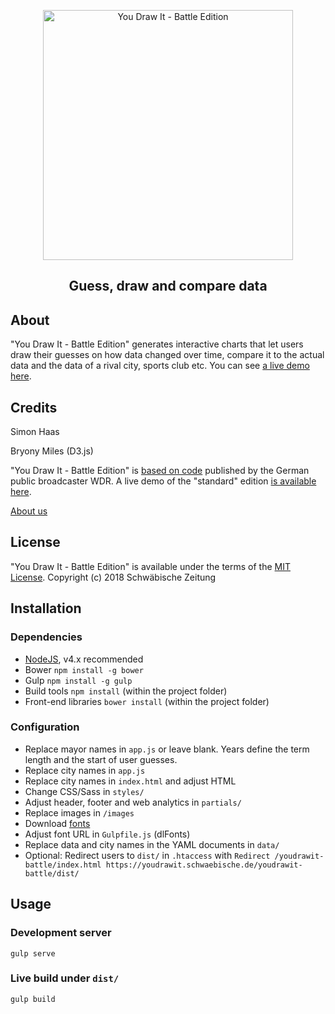 <p align="center">
  <img alt="You Draw It - Battle Edition" width="400px" src="http://youdrawit.schwaebische.de/github_logo.png" />
</p>
<h2 align="center">Guess, draw and compare data</h2>

## About
"You Draw It - Battle Edition" generates interactive charts that let users draw their guesses on how data changed over time, compare it to the actual data and the data of a rival city, sports club etc. You can see [a live demo here](https://youdrawit.schwaebische.de/fn-lindau/tippspiel/).

## Credits

Simon Haas

Bryony Miles (D3.js)

"You Draw It - Battle Edition" is [based on code](https://github.com/wdr-data/you-draw-it) published by the German public broadcaster WDR. A live demo of the "standard" edition [is available here](https://youdrawit.schwaebische.de/land-unter-merkel/tippspiel/).

[About us](https://www.schwaebische.de/impressum.html)

## License

"You Draw It - Battle Edition" is available under the terms of the [MIT License](/LICENSE).
Copyright (c) 2018 Schwäbische Zeitung

## Installation

### Dependencies
- [NodeJS](https://nodejs.org/), v4.x recommended
- Bower `npm install -g bower`
- Gulp `npm install -g gulp`
- Build tools `npm install` (within the project folder)
- Front-end libraries `bower install` (within the project folder)

### Configuration
- Replace mayor names in `app.js` or leave blank. Years define the term length and the start of user guesses.
- Replace city names in `app.js`
- Replace city names in `index.html` and adjust HTML
- Change CSS/Sass in `styles/`
- Adjust header, footer and web analytics in `partials/`
- Replace images in `/images`
- Download [fonts](https://fonts.google.com/)
- Adjust font URL in `Gulpfile.js` (dlFonts)
- Replace data and city names in the YAML documents in `data/`
- Optional: Redirect users to `dist/` in `.htaccess` with `Redirect /youdrawit-battle/index.html https://youdrawit.schwaebische.de/youdrawit-battle/dist/`

## Usage

### Development server
```
gulp serve
```

### Live build under `dist/`
```
gulp build
```

